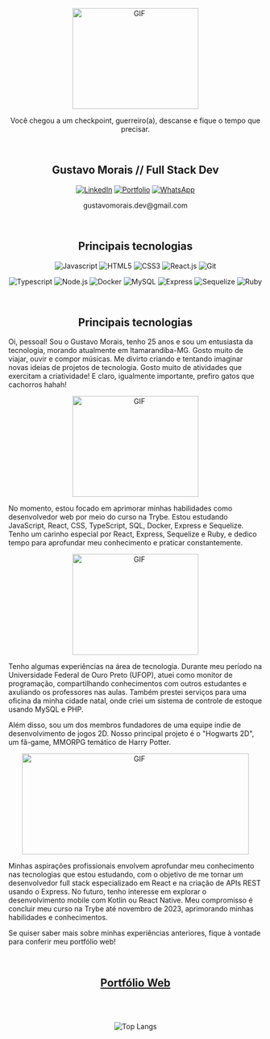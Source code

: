 <p align="center">
  <img alt="GIF" width="250px" height="200px" src="https://media2.giphy.com/media/26gsvCk59AwGX28XS/giphy.gif" />
</p>
<p align="center">Você chegou a um checkpoint, guerreiro(a), descanse e fique o tempo que precisar.</p>
<br/>

<h2 align="center">Gustavo Morais // Full Stack Dev</h1>

<p align="center">
<a href="https://www.linkedin.com/in/gustavohgmorais/" target="_blank"><img alt="LinkedIn" src="https://img.shields.io/badge/LinkedIn-0077B5?style=for-the-badge&logo=linkedin&logoColor=white" /></a>     <a href="https://gustavomorais-dev.github.io/" target="_blank"><img alt="Portfolio" src="https://img.shields.io/badge/website-000000?style=for-the-badge&logo=About.me&logoColor=white" /></a>     <a href="https://wa.me/5538992235044" target="_blank"><img alt="WhatsApp" src="https://img.shields.io/badge/WhatsApp-25D366?style=for-the-badge&logo=whatsapp&logoColor=white" /></a>
</p>
<p align="center"> gustavomorais.dev@gmail.com </p>
<br/>

<h2 align="center">Principais tecnologias</h1>

<p align="center">
<img alt="Javascript" src="https://img.shields.io/badge/JavaScript-323330?style=for-the-badge&logo=javascript&logoColor=F7DF1E" />     <img alt="HTML5" src="https://img.shields.io/badge/HTML5-E34F26?style=for-the-badge&logo=html5&logoColor=white" />     <img alt="CSS3" src="https://img.shields.io/badge/CSS3-1572B6?style=for-the-badge&logo=css3&logoColor=white" />     <img alt="React.js" src="https://img.shields.io/badge/React-20232A?style=for-the-badge&logo=react&logoColor=61DAFB" />     <img alt="Git" src="https://img.shields.io/badge/GIT-E44C30?style=for-the-badge&logo=git&logoColor=white" />
</p>

<p align="center">
<img alt="Typescript" src="https://img.shields.io/badge/TypeScript-007ACC?style=for-the-badge&logo=typescript&logoColor=white" />     <img alt="Node.js" src="https://img.shields.io/badge/Node%20js-339933?style=for-the-badge&logo=nodedotjs&logoColor=white" />     <img alt="Docker" src="https://img.shields.io/badge/Docker-2CA5E0?style=for-the-badge&logo=docker&logoColor=white" />     <img alt="MySQL" src="https://img.shields.io/badge/MySQL-005C84?style=for-the-badge&logo=mysql&logoColor=white" />     <img alt="Express" src="https://img.shields.io/badge/Express%20js-000000?style=for-the-badge&logo=express&logoColor=white" />     <img alt="Sequelize" src="https://img.shields.io/badge/Sequelize-52B0E7?style=for-the-badge&logo=Sequelize&logoColor=white" />     <img alt="Ruby" src="https://img.shields.io/badge/Ruby-CC342D?style=for-the-badge&logo=ruby&logoColor=white" />
</p>
<br/>

<h2 align="center">Principais tecnologias</h1>

<p>
Oi, pessoal! Sou o Gustavo Morais, tenho 25 anos e sou um entusiasta da tecnologia, morando atualmente em Itamarandiba-MG. Gosto muito de viajar, ouvir e compor músicas. Me divirto criando e tentando imaginar novas ideias de projetos de tecnologia. Gosto muito de atividades que exercitam a criatividade! E claro, igualmente importante, prefiro gatos que cachorros hahah!
</p>
  
<p align="center">
  <img alt="GIF" width="250px" height="200px" src="https://media4.giphy.com/media/JuFwy0zPzd6jC/giphy.gif" />
</p>

No momento, estou focado em aprimorar minhas habilidades como desenvolvedor web por meio do curso na Trybe. Estou estudando JavaScript, React, CSS, TypeScript, SQL, Docker, Express e Sequelize. Tenho um carinho especial por React, Express, Sequelize e Ruby, e dedico tempo para aprofundar meu conhecimento e praticar constantemente.

<p align="center">
  <img alt="GIF" width="250px" height="200px" src="https://media1.giphy.com/media/scZPhLqaVOM1qG4lT9/giphy.gif" />
</p>

Tenho algumas experiências na área de tecnologia. Durante meu período na Universidade Federal de Ouro Preto (UFOP), atuei como monitor de programação, compartilhando conhecimentos com outros estudantes e axuliando os professores nas aulas. Também prestei serviços para uma oficina da minha cidade natal, onde criei um sistema de controle de estoque usando MySQL e PHP.

Além disso, sou um dos membros fundadores de uma equipe indie de desenvolvimento de jogos 2D. Nosso principal projeto é o "Hogwarts 2D", um fã-game, MMORPG temático de Harry Potter.

<p align="center">
  <img alt="GIF" width="450px" height="200px" src="https://media1.giphy.com/media/MSt2969hVfGJW/giphy.gif" />
</p>

Minhas aspirações profissionais envolvem aprofundar meu conhecimento nas tecnologias que estou estudando, com o objetivo de me tornar um desenvolvedor full stack especializado em React e na criação de APIs REST usando o Express. No futuro, tenho interesse em explorar o desenvolvimento mobile com Kotlin ou React Native. Meu compromisso é concluir meu curso na Trybe até novembro de 2023, aprimorando minhas habilidades e conhecimentos.

Se quiser saber mais sobre minhas experiências anteriores, fique à vontade para conferir meu portfólio web!

<br/>
<h2 align="center"><a href="https://gustavomorais-dev.github.io/" target="_blank">Portfólio Web</a></h1>
<br/><br/>
<p align="center">
  <img src="https://github-readme-stats-five-rho-34.vercel.app/api/top-langs/?username=gustavomorais-dev&layout=compact&theme=dark&title_color=3498db&text_color=95a5a6&icon_color=2ecc71" alt="Top Langs">
</p>




